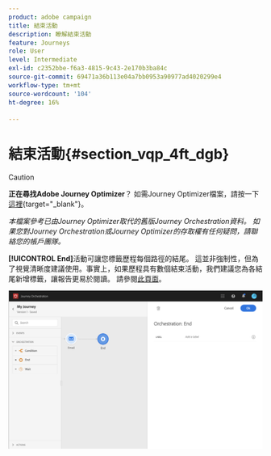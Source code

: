 ```yaml
---
product: adobe campaign
title: 結束活動
description: 瞭解結束活動
feature: Journeys
role: User
level: Intermediate
exl-id: c2352bbe-f6a3-4815-9c43-2e170b3ba84c
source-git-commit: 69471a36b113e04a7bb0953a90977ad4020299e4
workflow-type: tm+mt
source-wordcount: '104'
ht-degree: 16%

---
```


# 結束活動{#section_vqp_4ft_dgb}


>[!CAUTION]
>
>**正在尋找Adobe Journey Optimizer**？ 如需Journey Optimizer檔案，請按一下[這裡](https://experienceleague.adobe.com/zh-hant/docs/journey-optimizer/using/ajo-home){target="_blank"}。
>
>
>_本檔案參考已由Journey Optimizer取代的舊版Journey Orchestration資料。 如果您對Journey Orchestration或Journey Optimizer的存取權有任何疑問，請聯絡您的帳戶團隊。_



**[!UICONTROL End]**&#x200B;活動可讓您標籤歷程每個路徑的結尾。 這並非強制性，但為了視覺清晰度建議使用。事實上，如果歷程具有數個結束活動，我們建議您為各結尾新增標籤，讓報告更易於閱讀。 請參閱[此頁面](../reporting/about-journey-reports.md)。

![](../assets/journey54.png)
